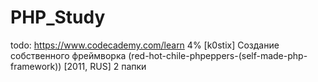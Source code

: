 # PHP_Study
todo:
https://www.codecademy.com/learn
4%
[k0stix] Создание собственного фреймворка (red-hot-chile-phpeppers-(self-made-php-framework)) [2011, RUS]
2 папки

